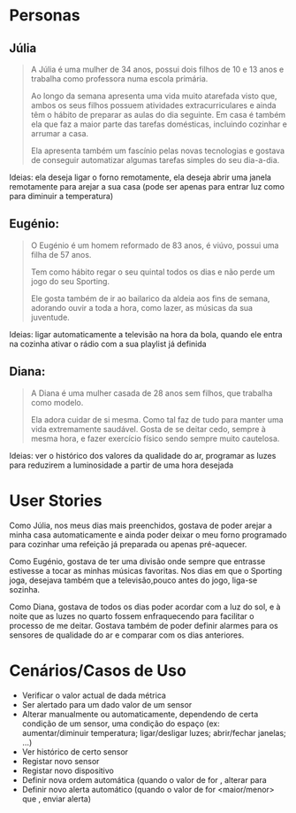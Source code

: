 # Personas
## Júlia

> A Júlia é uma mulher de 34 anos, possui dois filhos de 10 e 13 anos e trabalha como professora numa escola primária.
> 
> Ao longo da semana apresenta uma vida muito atarefada visto que, ambos os seus filhos possuem atividades extracurriculares e ainda têm o hábito de preparar as aulas do dia seguinte. Em casa é também ela que faz a maior parte das tarefas domésticas, incluindo cozinhar e arrumar a casa.
>
> Ela apresenta também um fascínio pelas novas tecnologias e gostava de conseguir automatizar algumas tarefas simples do seu dia-a-dia.

Ideias: ela deseja ligar o forno remotamente, ela deseja abrir uma janela remotamente para arejar a sua casa (pode ser apenas para entrar luz como para diminuir a temperatura)

## Eugénio:
> O Eugénio é um homem reformado de 83 anos, é viúvo, possui uma filha de 57 anos.
> 
> Tem como hábito regar o seu quintal todos os dias e não perde um jogo do seu Sporting.
> 
> Ele gosta também de ir ao bailarico da aldeia aos fins de semana, adorando ouvir a toda a hora, como lazer, as músicas da sua juventude.

Ideias: ligar automaticamente a televisão na hora da bola, quando ele entra na cozinha ativar o rádio com a sua playlist já definida

## Diana:
> A Diana é uma mulher casada de 28 anos sem filhos, que trabalha como modelo.
> 
> Ela adora cuidar de si mesma. Como tal faz de tudo para manter uma vida extremamente saudável. Gosta de se deitar cedo, sempre à mesma hora, e fazer exercício físico sendo sempre muito cautelosa.

Ideias: ver o histórico dos valores da qualidade do ar, programar as luzes para reduzirem a luminosidade a partir de uma hora desejada

# User Stories

Como Júlia, nos meus dias mais preenchidos, gostava de poder arejar a minha casa automaticamente e ainda poder deixar o meu forno programado para cozinhar uma refeição já preparada ou apenas pré-aquecer.

Como Eugénio, gostava de ter uma divisão onde sempre que entrasse estivesse a tocar as minhas músicas favoritas. Nos dias em que o Sporting joga, desejava também que a televisão,pouco antes do jogo, liga-se sozinha.

Como Diana, gostava de todos os dias poder acordar com a luz do sol, e à noite que as luzes no quarto fossem enfraquecendo para facilitar o processo de me deitar. Gostava também de poder definir alarmes para os sensores de qualidade do ar e comparar com os dias anteriores.
       
# Cenários/Casos de Uso

- Verificar o valor actual de dada métrica
- Ser alertado para um dado valor de um sensor
- Alterar manualmente ou automaticamente, dependendo de certa condição de um sensor, uma condição do espaço (ex: aumentar/diminuir temperatura; ligar/desligar luzes; abrir/fechar janelas; …)
- Ver histórico de certo sensor
- Registar novo sensor
- Registar novo dispositivo
- Definir nova ordem automática (quando o valor de <sensor> for <valor>, alterar <dispositivo> para <valor>
- Definir novo alerta automático (quando o valor de <sensor> for <maior/menor> que <valor>, enviar alerta)
